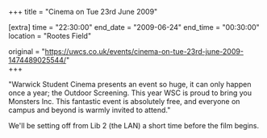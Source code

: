 +++
title = "Cinema on Tue 23rd June 2009"

[extra]
time = "22:30:00"
end_date = "2009-06-24"
end_time = "00:30:00"
location = "Rootes Field"

original = "https://uwcs.co.uk/events/cinema-on-tue-23rd-june-2009-1474489025544/"    
+++

"Warwick Student Cinema presents an event so huge, it can only happen once a year; the Outdoor Screening. This year WSC is proud to bring you Monsters Inc. This fantastic event is absolutely free, and everyone on campus and beyond is warmly invited to attend."

We'll be setting off from Lib 2 (the LAN) a short time before the film begins.

